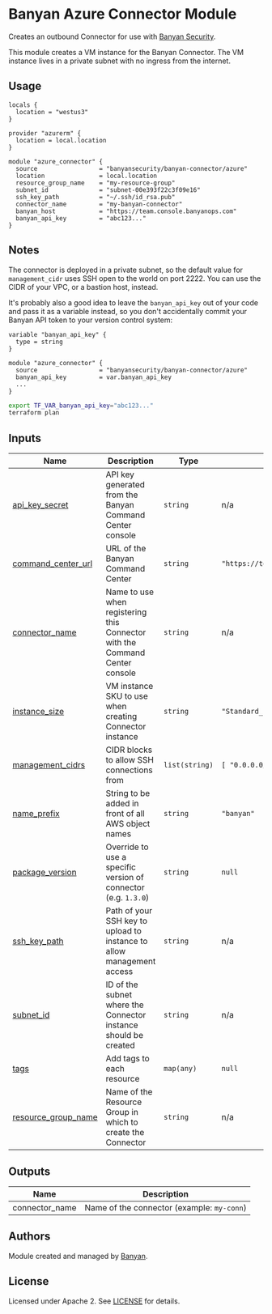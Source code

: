 # Banyan Azure Connector Module

Creates an outbound Connector for use with [Banyan Security][banyan-security].

This module creates a VM instance for the Banyan Connector. The VM instance lives in a private subnet with no ingress from the internet.

## Usage

```hcl
locals {
  location = "westus3"
}

provider "azurerm" {
  location = local.location
}

module "azure_connector" {
  source                 = "banyansecurity/banyan-connector/azure"
  location               = local.location  
  resource_group_name    = "my-resource-group"
  subnet_id              = "subnet-00e393f22c3f09e16"
  ssh_key_path           = "~/.ssh/id_rsa.pub"
  connector_name         = "my-banyan-connector"
  banyan_host            = "https://team.console.banyanops.com"
  banyan_api_key         = "abc123..."
}
```


## Notes

The connector is deployed in a private subnet, so the default value for `management_cidr` uses SSH open to the world on port 2222. You can use the CIDR of your VPC, or a bastion host, instead.

It's probably also a good idea to leave the `banyan_api_key` out of your code and pass it as a variable instead, so you don't accidentally commit your Banyan API token to your version control system:

```hcl
variable "banyan_api_key" {
  type = string
}

module "azure_connector" {
  source                 = "banyansecurity/banyan-connector/azure"
  banyan_api_key         = var.banyan_api_key
  ...
}
```

```bash
export TF_VAR_banyan_api_key="abc123..."
terraform plan
```


## Inputs

| Name | Description | Type | Default | Required |
|------|-------------|------|---------|:--------:|
| <a name="input_banyan_api_key"></a> [api\_key\_secret](#input\_api\_key\_secret) | API key generated from the Banyan Command Center console | `string` | n/a | yes |
| <a name="input_banyan_host"></a> [command\_center\_url](#input\_command\_center\_url) | URL of the Banyan Command Center | `string` | `"https://team.console.banyanops.com"` | no |
| <a name="input_connector_name"></a> [connector\_name](#input\_connector\_name) | Name to use when registering this Connector with the Command Center console | `string` | n/a | yes |
| <a name="input_instance_size"></a> [instance\_size](#input\_instance\_size) | VM instance SKU to use when creating Connector instance | `string` | `"Standard_F2"` | no |
| <a name="input_management_cidrs"></a> [management\_cidrs](#input\_management\_cidrs) | CIDR blocks to allow SSH connections from | `list(string)` | `[ "0.0.0.0/0" ]` | no |
| <a name="input_name_prefix"></a> [name\_prefix](#input\_name\_prefix) | String to be added in front of all AWS object names | `string` | `"banyan"` | no |
| <a name="input_package_version"></a> [package\_version](#input\_package\_version) | Override to use a specific version of connector (e.g. `1.3.0`) | `string` | `null` | no |
| <a name="input_ssh_key_path"></a> [ssh\_key\_path](#input\_ssh\_key\_path) | Path of your SSH key to upload to instance to allow management access | `string` | n/a | yes |
| <a name="input_subnet_id"></a> [subnet\_id](#input\subnet\_id) | ID of the subnet where the Connector instance should be created | `string` | n/a | yes |
| <a name="input_tags"></a> [tags](#input\_tags) | Add tags to each resource | `map(any)` | `null` | no |
| <a name="input_resource_group_name"></a> [resource\_group\_name](#resource\_group\_name) | Name of the Resource Group in which to create the Connector | `string` | n/a | yes |


## Outputs

| Name | Description |
|------|-------------|
| connector\_name | Name of the connector (example: `my-conn`) |


## Authors

Module created and managed by [Banyan](https://github.com/banyansecurity).


## License

Licensed under Apache 2. See [LICENSE](LICENSE) for details.

[banyan-security]: https://banyansecurity.io
